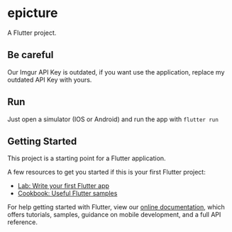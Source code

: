 # epicture

A Flutter project.

## Be careful

Our Imgur API Key is outdated, if you want use the application, replace my outdated API Key with yours.

## Run

Just open a simulator (IOS or Android) and run the app with `flutter run`

## Getting Started

This project is a starting point for a Flutter application.

A few resources to get you started if this is your first Flutter project:

- [Lab: Write your first Flutter app](https://flutter.dev/docs/get-started/codelab)
- [Cookbook: Useful Flutter samples](https://flutter.dev/docs/cookbook)

For help getting started with Flutter, view our
[online documentation](https://flutter.dev/docs), which offers tutorials,
samples, guidance on mobile development, and a full API reference.
